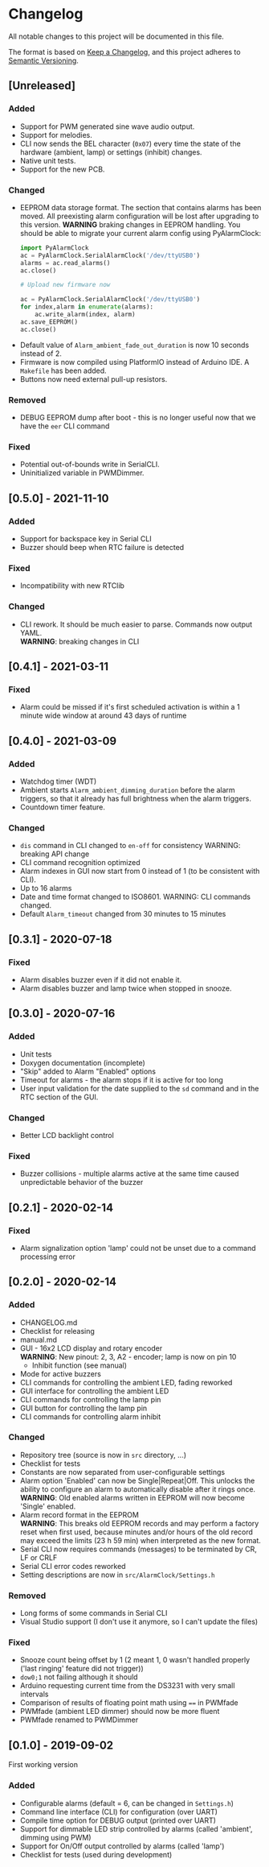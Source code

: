 # Changelog
All notable changes to this project will be documented in this file.

The format is based on [Keep a Changelog](https://keepachangelog.com/en/1.0.0/),
and this project adheres to [Semantic Versioning](https://semver.org/spec/v2.0.0.html).


## [Unreleased]
### Added
- Support for PWM generated sine wave audio output.
- Support for melodies.
- CLI now sends the BEL character (`0x07`) every time the state of the
  hardware (ambient, lamp) or settings (inhibit) changes.
- Native unit tests.
- Support for the new PCB.

### Changed
- EEPROM data storage format. The section that contains alarms has been moved.
  All preexisting alarm configuration will be lost after upgrading to this
  version. **WARNING** braking changes in EEPROM handling.
  You should be able to migrate your current alarm config using PyAlarmClock:
    ```python
    import PyAlarmClock
    ac = PyAlarmClock.SerialAlarmClock('/dev/ttyUSB0')
    alarms = ac.read_alarms()
    ac.close()

    # Upload new firmware now

    ac = PyAlarmClock.SerialAlarmClock('/dev/ttyUSB0')
    for index,alarm in enumerate(alarms):
        ac.write_alarm(index, alarm)
    ac.save_EEPROM()
    ac.close()
    ```
- Default value of `Alarm_ambient_fade_out_duration` is now 10 seconds instead
  of 2.
- Firmware is now compiled using PlatformIO instead of Arduino IDE.
  A `Makefile` has been added.
- Buttons now need external pull-up resistors.

### Removed
- DEBUG EEPROM dump after boot - this is no longer useful now that we have
  the `eer` CLI command

### Fixed
- Potential out-of-bounds write in SerialCLI.
- Uninitialized variable in PWMDimmer.


## [0.5.0] - 2021-11-10
### Added
- Support for backspace key in Serial CLI
- Buzzer should beep when RTC failure is detected

### Fixed
- Incompatibility with new RTClib

### Changed
- CLI rework. It should be much easier to parse. Commands now output YAML.  
  **WARNING**: breaking changes in CLI


## [0.4.1] - 2021-03-11
### Fixed
- Alarm could be missed if it's first scheduled activation is within a
  1 minute wide window at around 43 days of runtime


## [0.4.0] - 2021-03-09
### Added
- Watchdog timer (WDT)
- Ambient starts `Alarm_ambient_dimming_duration` before the alarm triggers,
  so that it already has full brightness when the alarm triggers.
- Countdown timer feature.

### Changed
- `dis` command in CLI changed to `en-off` for consistency
  WARNING: breaking API change
- CLI command recognition optimized
- Alarm indexes in GUI now start from 0 instead of 1 (to be consistent with
  CLI).
- Up to 16 alarms
- Date and time format changed to ISO8601. WARNING: CLI commands changed.
- Default `Alarm_timeout` changed from 30 minutes to 15 minutes


## [0.3.1] - 2020-07-18
### Fixed
- Alarm disables buzzer even if it did not enable it.
- Alarm disables buzzer and lamp twice when stopped in snooze.


## [0.3.0] - 2020-07-16
### Added
- Unit tests
- Doxygen documentation (incomplete)
- "Skip" added to Alarm "Enabled" options
- Timeout for alarms - the alarm stops if it is active for too long
- User input validation for the date supplied to the `sd` command and in the
  RTC section of the GUI.

### Changed
- Better LCD backlight control

### Fixed
- Buzzer collisions - multiple alarms active at the same time caused
  unpredictable behavior of the buzzer


## [0.2.1] - 2020-02-14
### Fixed
- Alarm signalization option 'lamp' could not be unset due to a command
  processing error


## [0.2.0] - 2020-02-14
### Added
- CHANGELOG.md
- Checklist for releasing
- manual.md
- GUI - 16x2 LCD display and rotary encoder  
  __WARNING__: New pinout: 2, 3, A2 - encoder; lamp is now on pin 10
    - Inhibit function (see manual)
- Mode for active buzzers
- CLI commands for controlling the ambient LED, fading reworked
- GUI interface for controlling the ambient LED
- CLI commands for controlling the lamp pin
- GUI button for controlling the lamp pin
- CLI commands for controlling alarm inhibit

### Changed
- Repository tree (source is now in `src` directory, ...)
- Checklist for tests
- Constants are now separated from user-configurable settings
- Alarm option 'Enabled' can now be Single\|Repeat\|Off.
  This unlocks the ability to configure an alarm to automatically disable after
  it rings once.  
  __WARNING__: Old enabled alarms written in EEPROM will now
  become 'Single' enabled.
- Alarm record format in the EEPROM  
  __WARNING__: This breaks old EEPROM records and may perform a factory reset
  when first used, because minutes and/or hours of the old record may exceed
  the limits (23 h 59 min) when interpreted as the new format.
- Serial CLI now requires commands (messages) to be terminated by CR, LF or
  CRLF
- Serial CLI error codes reworked
- Setting descriptions are now in `src/AlarmClock/Settings.h`

### Removed
- Long forms of some commands in Serial CLI
- Visual Studio support (I don't use it anymore, so I can't update the files)

### Fixed
- Snooze count being offset by 1 (2 meant 1,
  0 wasn't handled properly ('last ringing' feature did not trigger))
- `dow0;1` not failing although it should
- Arduino requesting current time from the DS3231 with very small intervals
- Comparison of results of floating point math using `==` in PWMfade
- PWMfade (ambient LED dimmer) should now be more fluent
- PWMfade renamed to PWMDimmer


## [0.1.0] - 2019-09-02
First working version
### Added
- Configurable alarms (default = 6, can be changed in `Settings.h`)
- Command line interface (CLI) for configuration (over UART)
- Compile time option for DEBUG output (printed over UART)
- Support for dimmable LED strip controlled by alarms (called 'ambient',
  dimming using PWM)
- Support for On/Off output controlled by alarms (called 'lamp')
- Checklist for tests (used during development)
